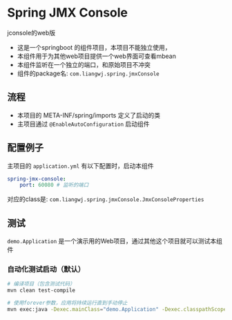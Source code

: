 # Spring JMX Console

jconsole的web版

- 这是一个springboot 的组件项目，本项目不能独立使用，
- 本组件用于为其他web项目提供一个web界面可查看mbean
- 本组件监听在一个独立的端口，和原始项目不冲突
- 组件的package名: `com.liangwj.spring.jmxConsole`

## 流程
- 本项目的 META-INF/spring/imports 定义了启动的类
- 主项目通过 `@EnableAutoConfiguration` 启动组件

## 配置例子
主项目的 `application.yml` 有以下配置时，启动本组件

```yaml
spring-jmx-console:
    port: 60080 # 监听的端口

```
对应的class是: `com.liangwj.spring.jmxConsole.JmxConsoleProperties`

## 测试

`demo.Application` 是一个演示用的Web项目，通过其他这个项目就可以测试本组件


### 自动化测试启动（默认）
```bash
# 编译项目（包含测试代码）
mvn clean test-compile

# 使用forever参数，应用将持续运行直到手动停止
mvn exec:java -Dexec.mainClass="demo.Application" -Dexec.classpathScope="test" -Dexec.args="forever"

```

